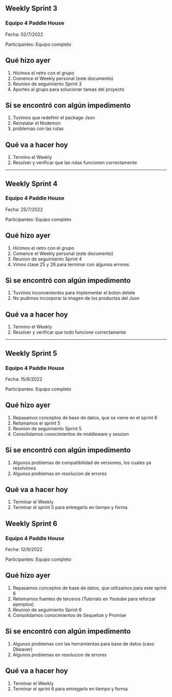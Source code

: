 ## Weekly Sprint 3 ##

### Equipo 4 Paddle House ###

Fecha: 02/7/2022

Participantes: Equipo completo

## Qué hizo ayer ##

1. Hicimos el retro con el grupo
2. Comence el Weekly personal (este documento)
3. Reunion de seguimiento Sprint 3
4. Aportes al grupo para solucionar tareas del proyecto


## Si se encontró con algún impedimento ##

1. Tuvimos que redefinir el package Json
2. Reinstalar el Nodemon 
3. problemas con las rutas


## Qué va a hacer hoy ##
1. Termino el Weekly
2. Resolver y verificar que las rutas funcionen correctamente

------------------------------------------------------------------


## Weekly Sprint 4 ##

### Equipo 4 Paddle House ###

Fecha: 25/7/2022

Participantes: Equipo completo

## Qué hizo ayer ##

1. Hicimos el retro con el grupo
2. Comence el Weekly personal (este documento)
3. Reunion de seguimiento Sprint 4
4. Vimos clase 25 y 26 para terminar con algunos errores


## Si se encontró con algún impedimento ##

1. Tuvimos inconvenientes para implementar el boton delete
2. No pudimos incorporar la imagen de los productos del Json


## Qué va a hacer hoy ##
1. Termino el Weekly
2. Resolver y verificar que todo funcione correctamente

------------------------------------------------------------------


## Weekly Sprint 5 ##

### Equipo 4 Paddle House ###

Fecha: 15/8/2022

Participantes: Equipo completo

## Qué hizo ayer ##

1. Repasamos conceptos de base de datos, que se viene en el sprint 6
2. Retomamos el sprint 5
3. Reunion de seguimiento Sprint 5
4. Consolidamos conocimientos de middleware y session


## Si se encontró con algún impedimento ##

1. Algunos problemas de compatibilidad de versiones, los cuales ya resolvimos
2. Algunos problemas en resolucion de errores


## Qué va a hacer hoy ##
1. Terminar el Weekly
2. Terminar el sprint 5 para entregarlo en tiempo y forma 

## Weekly Sprint 6 ##

### Equipo 4 Paddle House ###

Fecha: 12/9/2022

Participantes: Equipo completo

## Qué hizo ayer ##

1. Repasamos conceptos de base de datos, que utilizamos para este sprint 6
2. Retomamos fuentes de terceros (Tutorials en Youtube para reforzar ejemplos)
3. Reunion de seguimiento Sprint 6
4. Consolidamos conocimientos de Sequelize y Promise


## Si se encontró con algún impedimento ##

1. Algunos problemas con las herramientas para base de datos (caso Dbeaver)
2. Algunos problemas en resolucion de errores


## Qué va a hacer hoy ##
1. Terminar el Weekly
2. Terminar el sprint 6 para entregarlo en tiempo y forma 
